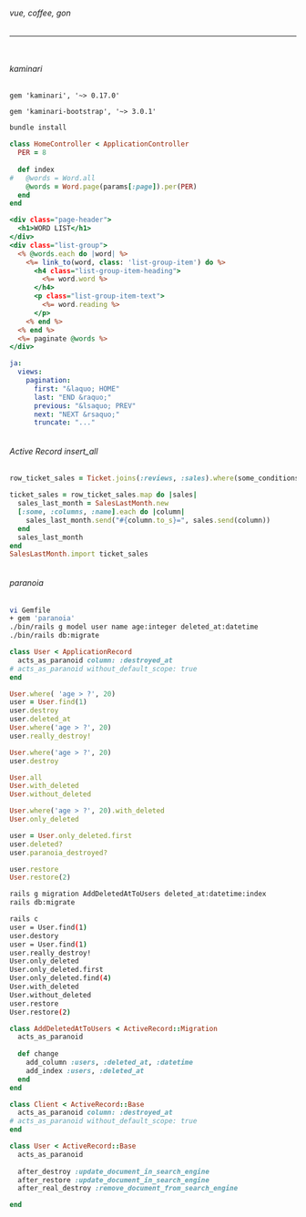 ###### vue, coffee, gon
---


```
```

```
```
###### kaminari

```Gemfile
gem 'kaminari', '~> 0.17.0'

gem 'kaminari-bootstrap', '~> 3.0.1'
```

```sh
bundle install
```

```app/controllers/home_controller.rb
class HomeController < ApplicationController
  PER = 8
  
  def index
#   @words = Word.all
    @words = Word.page(params[:page]).per(PER)
  end
end


```

```app/views/home/index.html.erb
<div class="page-header">
  <h1>WORD LIST</h1>
</div>
<div class="list-group">
  <% @words.each do |word| %>
    <%= link_to(word, class: 'list-group-item') do %>
      <h4 class="list-group-item-heading">
        <%= word.word %>
      </h4>
      <p class="list-group-item-text">
        <%= word.reading %>
      </p>
    <% end %>
  <% end %>
  <%= paginate @words %>
</div>
```

```config/locales/kaminari_ja.yml
ja:
  views:
    pagination:
      first: "&laquo; HOME"
      last: "END &raquo;"
      previous: "&lsaquo; PREV"
      next: "NEXT &rsaquo;"
      truncate: "..."
```

```
```

###### Active Record insert_all
```.rb
row_ticket_sales = Ticket.joins(:reviews, :sales).where(some_conditions).select(some_columns).group("tickets.id")

ticket_sales = row_ticket_sales.map do |sales|
  sales_last_month = SalesLastMonth.new
  [:some, :columns, :name].each do |column|
    sales_last_month.send("#{column.to_s}=", sales.send(column))
  end
  sales_last_month
end
SalesLastMonth.import ticket_sales
```

```
```

###### paranoia

```sh
vi Gemfile
+ gem 'paranoia'
./bin/rails g model user name age:integer deleted_at:datetime
./bin/rails db:migrate


```

```app/models/user.rb
class User < ApplicationRecord
  acts_as_paranoid column: :destroyed_at
# acts_as_paranoid without_default_scope: true
end

User.where( 'age > ?', 20)
user = User.find(1)
user.destroy
user.deleted_at
User.where('age > ?', 20)
user.really_destroy!

User.where('age > ?', 20)
user.destroy

User.all
User.with_deleted
User.without_deleted

User.where('age > ?', 20).with_deleted
User.only_deleted

user = User.only_deleted.first
user.deleted?
user.paranoia_destroyed?

user.restore
User.restore(2)
```

```sh
rails g migration AddDeletedAtToUsers deleted_at:datetime:index
rails db:migrate

rails c
user = User.find(1)
user.destory
user = User.find(1)
user.really_destroy!
User.only_deleted
User.only_deleted.first
User.only_deleted.find(4)
User.with_deleted
User.without_deleted
user.restore
User.restore(2)
```

```app/models/user.rb
class AddDeletedAtToUsers < ActiveRecord::Migration
  acts_as_paranoid
  
  def change
    add_column :users, :deleted_at, :datetime
    add_index :users, :deleted_at
  end
end

class Client < ActiveRecord::Base
  acts_as_paranoid column: :destroyed_at
# acts_as_paranoid without_default_scope: true
end

class User < ActiveRecord::Base
  acts_as_paranoid
  
  after_destroy :update_document_in_search_engine
  after_restore :update_document_in_search_engine
  after_real_destroy :remove_document_from_search_engine

end


```

```
```

```
```

```
```

```
```

```
```

```
```

```
```

```
```

```
```

```
```

```
```

```
```

```
```

```
```

```
```

```
```

```
```

```
```

```
```

```
```

```
```

```
```

```
```

```
```

```
```

```
```

```
```

```
```

```
```

```
```

```
```

```
```

```
```

```
```

```
```

```
```

```
```

```
```

```
```

```
```

```
```

```
```

```
```

```
```

```
```

```
```

